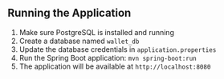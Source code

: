 ## Running the Application

1. Make sure PostgreSQL is installed and running
2. Create a database named `wallet_db`
3. Update the database credentials in `application.properties`
4. Run the Spring Boot application:
   ``` mvn spring-boot:run ```
5. The application will be available at `http://localhost:8080`

